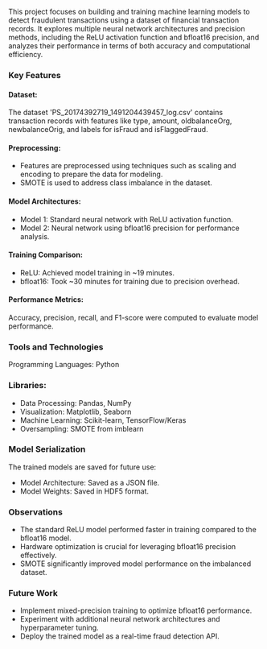 This project focuses on building and training machine learning models to detect fraudulent transactions using a dataset of financial transaction records. It explores multiple neural network architectures and precision methods, including the ReLU activation function and bfloat16 precision, and analyzes their performance in terms of both accuracy and computational efficiency.

### Key Features
#### Dataset:
The dataset 'PS_20174392719_1491204439457_log.csv' contains transaction records with features like type, amount, oldbalanceOrg, newbalanceOrig, and labels for isFraud and isFlaggedFraud.
#### Preprocessing:
- Features are preprocessed using techniques such as scaling and encoding to prepare the data for modeling.
- SMOTE is used to address class imbalance in the dataset.
#### Model Architectures:
- Model 1: Standard neural network with ReLU activation function.
- Model 2: Neural network using bfloat16 precision for performance analysis.
#### Training Comparison:
- ReLU: Achieved model training in ~19 minutes.
- bfloat16: Took ~30 minutes for training due to precision overhead.
#### Performance Metrics:
Accuracy, precision, recall, and F1-score were computed to evaluate model performance.
### Tools and Technologies
Programming Languages: Python

### Libraries:
- Data Processing: Pandas, NumPy
- Visualization: Matplotlib, Seaborn
- Machine Learning: Scikit-learn, TensorFlow/Keras
- Oversampling: SMOTE from imblearn

### Model Serialization
The trained models are saved for future use:
- Model Architecture: Saved as a JSON file.
- Model Weights: Saved in HDF5 format.

### Observations
- The standard ReLU model performed faster in training compared to the bfloat16 model.
- Hardware optimization is crucial for leveraging bfloat16 precision effectively.
- SMOTE significantly improved model performance on the imbalanced dataset.

### Future Work
- Implement mixed-precision training to optimize bfloat16 performance.
- Experiment with additional neural network architectures and hyperparameter tuning.
- Deploy the trained model as a real-time fraud detection API.

